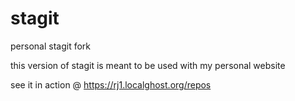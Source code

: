 # stagit

personal stagit fork 

this version of stagit is meant to be used with my personal website

see it in action @ https://rj1.localghost.org/repos

